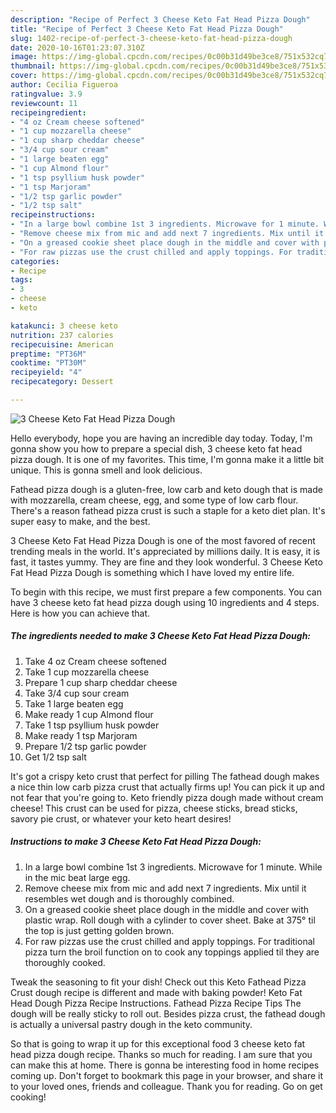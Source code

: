 ```yaml
---
description: "Recipe of Perfect 3 Cheese Keto Fat Head Pizza Dough"
title: "Recipe of Perfect 3 Cheese Keto Fat Head Pizza Dough"
slug: 1402-recipe-of-perfect-3-cheese-keto-fat-head-pizza-dough
date: 2020-10-16T01:23:07.310Z
image: https://img-global.cpcdn.com/recipes/0c00b31d49be3ce8/751x532cq70/3-cheese-keto-fat-head-pizza-dough-recipe-main-photo.jpg
thumbnail: https://img-global.cpcdn.com/recipes/0c00b31d49be3ce8/751x532cq70/3-cheese-keto-fat-head-pizza-dough-recipe-main-photo.jpg
cover: https://img-global.cpcdn.com/recipes/0c00b31d49be3ce8/751x532cq70/3-cheese-keto-fat-head-pizza-dough-recipe-main-photo.jpg
author: Cecilia Figueroa
ratingvalue: 3.9
reviewcount: 11
recipeingredient:
- "4 oz Cream cheese softened"
- "1 cup mozzarella cheese"
- "1 cup sharp cheddar cheese"
- "3/4 cup sour cream"
- "1 large beaten egg"
- "1 cup Almond flour"
- "1 tsp psyllium husk powder"
- "1 tsp Marjoram"
- "1/2 tsp garlic powder"
- "1/2 tsp salt"
recipeinstructions:
- "In a large bowl combine 1st 3 ingredients. Microwave for 1 minute. While in the mic beat large egg."
- "Remove cheese mix from mic and add next 7 ingredients. Mix until it resembles wet dough and is thoroughly combined."
- "On a greased cookie sheet place dough in the middle and cover with plastic wrap. Roll dough with a cylinder to cover sheet. Bake at 375° til the top is just getting golden brown."
- "For raw pizzas use the crust chilled and apply toppings. For traditional pizza turn the broil function on to cook any toppings applied til they are thoroughly cooked."
categories:
- Recipe
tags:
- 3
- cheese
- keto

katakunci: 3 cheese keto 
nutrition: 237 calories
recipecuisine: American
preptime: "PT36M"
cooktime: "PT30M"
recipeyield: "4"
recipecategory: Dessert

---
```



![3 Cheese Keto Fat Head Pizza Dough](https://img-global.cpcdn.com/recipes/0c00b31d49be3ce8/751x532cq70/3-cheese-keto-fat-head-pizza-dough-recipe-main-photo.jpg)

Hello everybody, hope you are having an incredible day today. Today, I'm gonna show you how to prepare a special dish, 3 cheese keto fat head pizza dough. It is one of my favorites. This time, I'm gonna make it a little bit unique. This is gonna smell and look delicious.

Fathead pizza dough is a gluten-free, low carb and keto dough that is made with mozzarella, cream cheese, egg, and some type of low carb flour. There&#39;s a reason fathead pizza crust is such a staple for a keto diet plan. It&#39;s super easy to make, and the best.

3 Cheese Keto Fat Head Pizza Dough is one of the most favored of recent trending meals in the world. It's appreciated by millions daily. It is easy, it is fast, it tastes yummy. They are fine and they look wonderful. 3 Cheese Keto Fat Head Pizza Dough is something which I have loved my entire life.


To begin with this recipe, we must first prepare a few components. You can have 3 cheese keto fat head pizza dough using 10 ingredients and 4 steps. Here is how you can achieve that.

<!--inarticleads1-->

##### The ingredients needed to make 3 Cheese Keto Fat Head Pizza Dough:

1. Take 4 oz Cream cheese softened
1. Take 1 cup mozzarella cheese
1. Prepare 1 cup sharp cheddar cheese
1. Take 3/4 cup sour cream
1. Take 1 large beaten egg
1. Make ready 1 cup Almond flour
1. Take 1 tsp psyllium husk powder
1. Make ready 1 tsp Marjoram
1. Prepare 1/2 tsp garlic powder
1. Get 1/2 tsp salt


It&#39;s got a crispy keto crust that perfect for pilling The fathead dough makes a nice thin low carb pizza crust that actually firms up! You can pick it up and not fear that you&#39;re going to. Keto friendly pizza dough made without cream cheese! This crust can be used for pizza, cheese sticks, bread sticks, savory pie crust, or whatever your keto heart desires! 

<!--inarticleads2-->

##### Instructions to make 3 Cheese Keto Fat Head Pizza Dough:

1. In a large bowl combine 1st 3 ingredients. Microwave for 1 minute. While in the mic beat large egg.
1. Remove cheese mix from mic and add next 7 ingredients. Mix until it resembles wet dough and is thoroughly combined.
1. On a greased cookie sheet place dough in the middle and cover with plastic wrap. Roll dough with a cylinder to cover sheet. Bake at 375° til the top is just getting golden brown.
1. For raw pizzas use the crust chilled and apply toppings. For traditional pizza turn the broil function on to cook any toppings applied til they are thoroughly cooked.


Tweak the seasoning to fit your dish! Check out this Keto Fathead Pizza Crust dough recipe is different and made with baking powder! Keto Fat Head Dough Pizza Recipe Instructions. Fathead Pizza Recipe Tips The dough will be really sticky to roll out. Besides pizza crust, the fathead dough is actually a universal pastry dough in the keto community. 

So that is going to wrap it up for this exceptional food 3 cheese keto fat head pizza dough recipe. Thanks so much for reading. I am sure that you can make this at home. There is gonna be interesting food in home recipes coming up. Don't forget to bookmark this page in your browser, and share it to your loved ones, friends and colleague. Thank you for reading. Go on get cooking!
